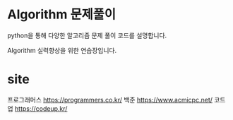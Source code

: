 # Algorithm 문제풀이
python을 통해 다양한 알고리즘 문제 풀이 코드를 설명합니다.

Algorithm 실력향상을 위한 연습장입니다.

# site

프로그래머스 https://programmers.co.kr/
백준 https://www.acmicpc.net/
코드업 https://codeup.kr/
